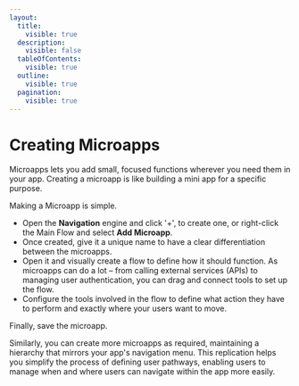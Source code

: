 ```yaml
---
layout:
  title:
    visible: true
  description:
    visible: false
  tableOfContents:
    visible: true
  outline:
    visible: true
  pagination:
    visible: true
---
```


# Creating Microapps

Microapps lets you add small, focused functions wherever you need them in your app. Creating a microapp is like building a mini app for a specific purpose.

Making a Microapp is simple.&#x20;

* Open the **Navigation** engine and click '+', to create one, or right-click the Main Flow and select **Add Microapp**.&#x20;
* Once created, give it a unique name to have a clear differentiation between the microapps.
* Open it and visually create a flow to define how it should function. As microapps can do a lot – from calling external services (APIs) to managing user authentication, you can drag and connect tools to set up the flow.
* Configure the tools involved in the flow to define what action they have to perform and exactly where your users want to move.

Finally, save the microapp.

Similarly, you can create more microapps as required, maintaining a hierarchy that mirrors your app's navigation menu. This replication helps you simplify the process of defining user pathways, enabling users to manage when and where users can navigate within the app more easily.
